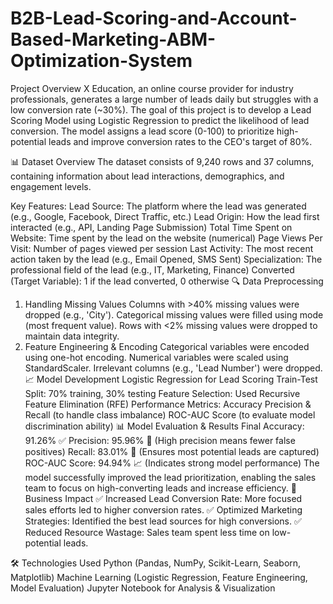 # B2B-Lead-Scoring-and-Account-Based-Marketing-ABM-Optimization-System

 Project Overview
X Education, an online course provider for industry professionals, generates a large number of leads daily but struggles with a low conversion rate (~30%). The goal of this project is to develop a Lead Scoring Model using Logistic Regression to predict the likelihood of lead conversion. The model assigns a lead score (0-100) to prioritize high-potential leads and improve conversion rates to the CEO's target of 80%.

📊 Dataset Overview
The dataset consists of 9,240 rows and 37 columns, containing information about lead interactions, demographics, and engagement levels.

Key Features:
Lead Source: The platform where the lead was generated (e.g., Google, Facebook, Direct Traffic, etc.)
Lead Origin: How the lead first interacted (e.g., API, Landing Page Submission)
Total Time Spent on Website: Time spent by the lead on the website (numerical)
Page Views Per Visit: Number of pages viewed per session
Last Activity: The most recent action taken by the lead (e.g., Email Opened, SMS Sent)
Specialization: The professional field of the lead (e.g., IT, Marketing, Finance)
Converted (Target Variable): 1 if the lead converted, 0 otherwise
🔍 Data Preprocessing
1. Handling Missing Values
Columns with >40% missing values were dropped (e.g., 'City').
Categorical missing values were filled using mode (most frequent value).
Rows with <2% missing values were dropped to maintain data integrity.
2. Feature Engineering & Encoding
Categorical variables were encoded using one-hot encoding.
Numerical variables were scaled using StandardScaler.
Irrelevant columns (e.g., 'Lead Number') were dropped.
📈 Model Development
Logistic Regression for Lead Scoring
Train-Test Split: 70% training, 30% testing
Feature Selection: Used Recursive Feature Elimination (RFE)
Performance Metrics:
Accuracy
Precision & Recall (to handle class imbalance)
ROC-AUC Score (to evaluate model discrimination ability)
📊 Model Evaluation & Results
Final Accuracy: 91.26% ✅
Precision: 95.96% 🎯 (High precision means fewer false positives)
Recall: 83.01% 🔄 (Ensures most potential leads are captured)
ROC-AUC Score: 94.94% 📈 (Indicates strong model performance)
The model successfully improved the lead prioritization, enabling the sales team to focus on high-converting leads and increase efficiency.
📌 Business Impact
✅ Increased Lead Conversion Rate: More focused sales efforts led to higher conversion rates. ✅ Optimized Marketing Strategies: Identified the best lead sources for high conversions. ✅ Reduced Resource Wastage: Sales team spent less time on low-potential leads.

🛠 Technologies Used
Python (Pandas, NumPy, Scikit-Learn, Seaborn, Matplotlib)
Machine Learning (Logistic Regression, Feature Engineering, Model Evaluation)
Jupyter Notebook for Analysis & Visualization
